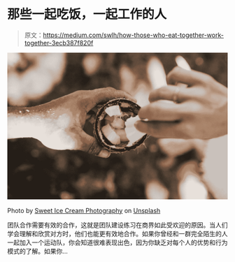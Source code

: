 # 那些一起吃饭，一起工作的人

> 原文：<https://medium.com/swlh/how-those-who-eat-together-work-together-3ecb387f820f>

![](img/9ef0e1af426bc1001b2f66607ebbe7f0.png)

Photo by [Sweet Ice Cream Photography](https://unsplash.com/photos/Nlj-FfkpJ3k?utm_source=unsplash&utm_medium=referral&utm_content=creditCopyText) on [Unsplash](https://unsplash.com/?utm_source=unsplash&utm_medium=referral&utm_content=creditCopyText)

团队合作需要有效的合作，这就是团队建设练习在商界如此受欢迎的原因。当人们学会理解和欣赏对方时，他们也能更有效地合作。如果你曾经和一群完全陌生的人一起加入一个运动队，你会知道很难表现出色，因为你缺乏对每个人的优势和行为模式的了解。如果你…